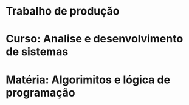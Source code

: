 # Trabalho de produção
# Curso: Analise e desenvolvimento de sistemas
# Matéria: Algorimitos e lógica de programação
